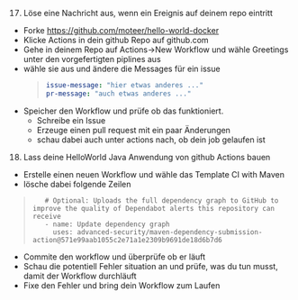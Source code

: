 17. Löse eine Nachricht aus, wenn ein Ereignis auf deinem repo eintritt

- Forke https://github.com/moteer/hello-world-docker
- Klicke Actions in dein github Repo auf github.com
- Gehe in deinem Repo auf Actions->New Workflow und wähle Greetings unter den vorgefertigten piplines aus
- wähle sie aus und ändere die Messages für ein issue
  >```yaml
  >issue-message: "hier etwas anderes ..."
  >pr-message: "auch etwas anderes ..."
  >```
- Speicher den Workflow und prüfe ob das funktioniert.
  - Schreibe ein Issue
  - Erzeuge einen pull request mit ein paar Änderungen
  - schau dabei auch unter actions nach, ob dein job gelaufen ist

18. Lass deine HelloWorld Java Anwendung von github Actions bauen 

  - Erstelle einen neuen Workflow und wähle das Template CI with Maven
  - lösche dabei folgende Zeilen
  >```console
>    # Optional: Uploads the full dependency graph to GitHub to improve the quality of Dependabot alerts this repository can receive
>    - name: Update dependency graph
>      uses: advanced-security/maven-dependency-submission-action@571e99aab1055c2e71a1e2309b9691de18d6b7d6
>```
  - Commite den workflow und überprüfe ob er läuft
  - Schau die potentiell Fehler situation an und prüfe, was du tun musst, damit der Workflow durchläuft
  - Fixe den Fehler und bring dein Workflow zum Laufen
  


